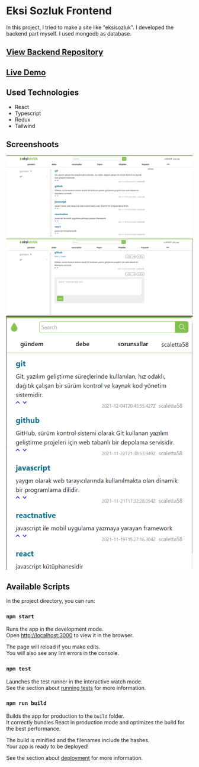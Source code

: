 # Eksi Sozluk Frontend

In this project, I tried to make a site like "eksisozluk". I developed the backend part myself. I used mongodb as database.

## <a href="https://github.com/mucahit-sahin/sozluk-backend" target="_blank">View Backend Repository</a>

## <a href="https://eksisozluk.vercel.app/" target="_blank">Live Demo</a>

## Used Technologies

- React
- Typescript
- Redux
- Tailwind

## Screenshoots

<img src="https://github.com/mucahit-sahin/sozluk-typescript-tailwind/blob/master/img/img1.png">

<img src="https://github.com/mucahit-sahin/sozluk-typescript-tailwind/blob/master/img/img2.png">

<img src="https://github.com/mucahit-sahin/sozluk-typescript-tailwind/blob/master/img/img3.png">

## Available Scripts

In the project directory, you can run:

### `npm start`

Runs the app in the development mode.\
Open [http://localhost:3000](http://localhost:3000) to view it in the browser.

The page will reload if you make edits.\
You will also see any lint errors in the console.

### `npm test`

Launches the test runner in the interactive watch mode.\
See the section about [running tests](https://facebook.github.io/create-react-app/docs/running-tests) for more information.

### `npm run build`

Builds the app for production to the `build` folder.\
It correctly bundles React in production mode and optimizes the build for the best performance.

The build is minified and the filenames include the hashes.\
Your app is ready to be deployed!

See the section about [deployment](https://facebook.github.io/create-react-app/docs/deployment) for more information.
